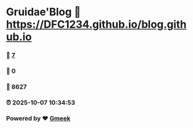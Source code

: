 # Gruidae'Blog :link: https://DFC1234.github.io/blog.github.io 
### :page_facing_up: [7](https://DFC1234.github.io/blog.github.io/tag.html) 
### :speech_balloon: 0 
### :hibiscus: 8627 
### :alarm_clock: 2025-10-07 10:34:53 
### Powered by :heart: [Gmeek](https://github.com/Meekdai/Gmeek)
